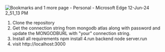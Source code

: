 ![Bookmarks and 1 more page - Personal - Microsoft​ Edge 12-Jun-24 2_51_13 PM](https://github.com/techsoniya/bookmark-manager/assets/100508652/9b9e13ae-919d-40ba-ab28-fb97b5090427)



1. Clone the repository
2. Get the connection string from mongodb atlas along with password and update the MONGODBURL with 
    "your" connection string.
3. Install all requirements
    npm install 
4.run backend 
     node server.run
5. visit
    http://localhost:3000

